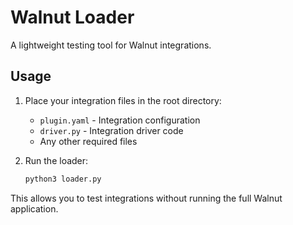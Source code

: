# Walnut Loader

A lightweight testing tool for Walnut integrations.

## Usage

1. Place your integration files in the root directory:
   - `plugin.yaml` - Integration configuration
   - `driver.py` - Integration driver code
   - Any other required files

2. Run the loader:
   ```bash
   python3 loader.py
   ```

This allows you to test integrations without running the full Walnut application.